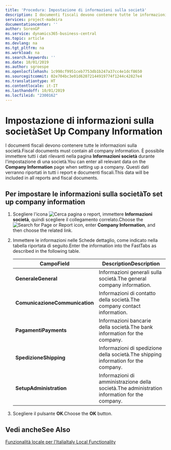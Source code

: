 ```yaml
---
title: 'Procedura: Impostazione di informazioni sulla società'
description: I documenti fiscali devono contenere tutte le informazioni sulla società. È possibile immettere tutti i dati rilevanti nella pagina Informazioni società durante l'impostazione di una società.
services: project-madeira
documentationcenter: ''
author: SorenGP
ms.service: dynamics365-business-central
ms.topic: article
ms.devlang: na
ms.tgt_pltfrm: na
ms.workload: na
ms.search.keywords: ''
ms.date: 10/01/2019
ms.author: sgroespe
ms.openlocfilehash: 1c998cf9951ceb7753db1b247a37cc4e1dcf8650
ms.sourcegitcommit: 02e704bc3e01d62072144919774f1244c42827e4
ms.translationtype: HT
ms.contentlocale: it-IT
ms.lasthandoff: 10/01/2019
ms.locfileid: "2300162"
---
```

# <a name="set-up-company-information"></a><span data-ttu-id="c3eb6-104">Impostazione di informazioni sulla società</span><span class="sxs-lookup"><span data-stu-id="c3eb6-104">Set Up Company Information</span></span>
<span data-ttu-id="c3eb6-105">I documenti fiscali devono contenere tutte le informazioni sulla società.</span><span class="sxs-lookup"><span data-stu-id="c3eb6-105">Fiscal documents must contain all company information.</span></span> <span data-ttu-id="c3eb6-106">È possibile immettere tutti i dati rilevanti nella pagina **Informazioni società** durante l'impostazione di una società.</span><span class="sxs-lookup"><span data-stu-id="c3eb6-106">You can enter all relevant data on the **Company Information** page when setting up a company.</span></span> <span data-ttu-id="c3eb6-107">Questi dati verranno riportati in tutti i report e documenti fiscali.</span><span class="sxs-lookup"><span data-stu-id="c3eb6-107">This data will be included in all reports and fiscal documents.</span></span>  

## <a name="to-set-up-company-information"></a><span data-ttu-id="c3eb6-108">Per impostare le informazioni sulla società</span><span class="sxs-lookup"><span data-stu-id="c3eb6-108">To set up company information</span></span>  

1.  <span data-ttu-id="c3eb6-109">Scegliere l'icona ![Cerca pagina o report](../../media/ui-search/search_small.png "icona Cerca pagina o report"), immettere **Informazioni società**, quindi scegliere il collegamento correlato.</span><span class="sxs-lookup"><span data-stu-id="c3eb6-109">Choose the ![Search for Page or Report](../../media/ui-search/search_small.png "Search for Page or Report icon") icon, enter **Company Information**, and then choose the related link.</span></span>  
2.  <span data-ttu-id="c3eb6-110">Immettere le informazioni nelle Schede dettaglio, come indicato nella tabella riportata di seguito.</span><span class="sxs-lookup"><span data-stu-id="c3eb6-110">Enter the information into the FastTabs as described in the following table.</span></span>

    |<span data-ttu-id="c3eb6-111">Campo</span><span class="sxs-lookup"><span data-stu-id="c3eb6-111">Field</span></span>|<span data-ttu-id="c3eb6-112">Description</span><span class="sxs-lookup"><span data-stu-id="c3eb6-112">Description</span></span>|  
    |-------------|---------------------------------------|  
    |<span data-ttu-id="c3eb6-113">**Generale**</span><span class="sxs-lookup"><span data-stu-id="c3eb6-113">**General**</span></span>|<span data-ttu-id="c3eb6-114">Informazioni generali sulla società.</span><span class="sxs-lookup"><span data-stu-id="c3eb6-114">The general company information.</span></span>|  
    |<span data-ttu-id="c3eb6-115">**Comunicazione**</span><span class="sxs-lookup"><span data-stu-id="c3eb6-115">**Communication**</span></span>|<span data-ttu-id="c3eb6-116">Informazioni di contatto della società.</span><span class="sxs-lookup"><span data-stu-id="c3eb6-116">The company contact information.</span></span>|  
    |<span data-ttu-id="c3eb6-117">**Pagamenti**</span><span class="sxs-lookup"><span data-stu-id="c3eb6-117">**Payments**</span></span>|<span data-ttu-id="c3eb6-118">Informazioni bancarie della società.</span><span class="sxs-lookup"><span data-stu-id="c3eb6-118">The bank information for the company.</span></span>|  
    |<span data-ttu-id="c3eb6-119">**Spedizione**</span><span class="sxs-lookup"><span data-stu-id="c3eb6-119">**Shipping**</span></span>|<span data-ttu-id="c3eb6-120">Informazioni di spedizione della società.</span><span class="sxs-lookup"><span data-stu-id="c3eb6-120">The shipping information for the company.</span></span>|  
    |<span data-ttu-id="c3eb6-121">**Setup**</span><span class="sxs-lookup"><span data-stu-id="c3eb6-121">**Administration**</span></span>|<span data-ttu-id="c3eb6-122">Informazioni di amministrazione della società.</span><span class="sxs-lookup"><span data-stu-id="c3eb6-122">The administration information for the company.</span></span>|  

3.  <span data-ttu-id="c3eb6-123">Scegliere il pulsante **OK**.</span><span class="sxs-lookup"><span data-stu-id="c3eb6-123">Choose the **OK** button.</span></span>  

## <a name="see-also"></a><span data-ttu-id="c3eb6-124">Vedi anche</span><span class="sxs-lookup"><span data-stu-id="c3eb6-124">See Also</span></span>  
 [<span data-ttu-id="c3eb6-125">Funzionalità locale per l'Italia</span><span class="sxs-lookup"><span data-stu-id="c3eb6-125">Italy Local Functionality</span></span>](italy-local-functionality.md)   
